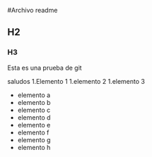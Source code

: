 #Archivo readme

## H2

### H3
Esta es una prueba de git

saludos
1.Elemento 1 
1.elemento 2
1.elemento 3
  + elemento a
  + elemento b
  + elemento c
  + elemento d
  + elemento e
  + elemento f
  + elemento g
  + elemento h
